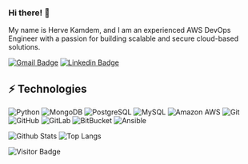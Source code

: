 ### Hi there! 👋
My name is Herve Kamdem, and I am an experienced AWS DevOps Engineer with a passion for building scalable and secure cloud-based solutions.

[![Gmail Badge](https://img.shields.io/badge/-awsdevops1520@gmail.com-c14438?style=flat-square&logo=Gmail&logoColor=white&link=mailto:awsdevops1520@gmail.com)](mailto:awsdevops1520@gmail.com) [![Linkedin Badge](https://img.shields.io/badge/-ludehsar-blue?style=flat-square&logo=Linkedin&logoColor=white&link=https://www.linkedin.com/in/ludehsar/)](https://www.linkedin.com/in/ludehsar/)

## ⚡ Technologies

![Python](https://img.shields.io/badge/-Python-black?style=flat-square&logo=Python)
![MongoDB](https://img.shields.io/badge/-MongoDB-black?style=flat-square&logo=mongodb)
![PostgreSQL](https://img.shields.io/badge/-PostgreSQL-336791?style=flat-square&logo=postgresql)
![MySQL](https://img.shields.io/badge/-MySQL-black?style=flat-square&logo=mysql)
![Amazon AWS](https://img.shields.io/badge/Amazon%20AWS-232F3E?style=flat-square&logo=amazon-aws)
![Git](https://img.shields.io/badge/-Git-black?style=flat-square&logo=git)
![GitHub](https://img.shields.io/badge/-GitHub-181717?style=flat-square&logo=github)
![GitLab](https://img.shields.io/badge/-GitLab-FCA121?style=flat-square&logo=gitlab)
![BitBucket](https://img.shields.io/badge/-BitBucket-darkblue?style=flat-square&logo=bitbucket)
![Ansible](https://img.shields.io/badge/-Ansible-blackwhite?style=flat-square&logo=ansible)

![Github Stats](https://github-readme-stats.vercel.app/api?username=hervekamdem&count_private=true&show_icons=true&include_all_commits=true)
![Top Langs](https://github-readme-stats.vercel.app/api/top-langs/?username=hervekamdem&hide=TeX&layout=compact)

![Visitor Badge](https://visitor-badge.laobi.icu/badge?page_id=hervekamdem.hervekamdem)

